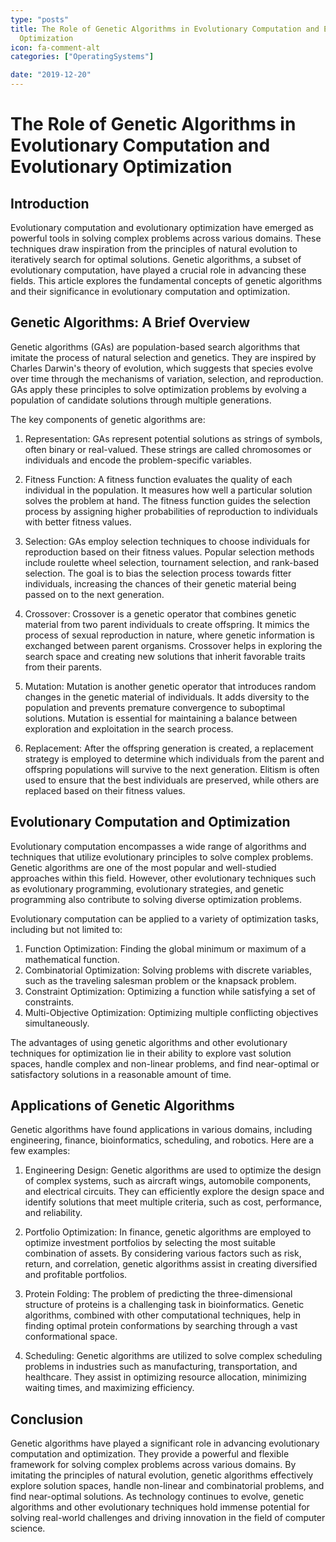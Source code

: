 ```yaml
---
type: "posts"
title: The Role of Genetic Algorithms in Evolutionary Computation and Evolutionary
  Optimization
icon: fa-comment-alt
categories: ["OperatingSystems"]

date: "2019-12-20"
---
```




# The Role of Genetic Algorithms in Evolutionary Computation and Evolutionary Optimization

## Introduction

Evolutionary computation and evolutionary optimization have emerged as powerful tools in solving complex problems across various domains. These techniques draw inspiration from the principles of natural evolution to iteratively search for optimal solutions. Genetic algorithms, a subset of evolutionary computation, have played a crucial role in advancing these fields. This article explores the fundamental concepts of genetic algorithms and their significance in evolutionary computation and optimization.

## Genetic Algorithms: A Brief Overview

Genetic algorithms (GAs) are population-based search algorithms that imitate the process of natural selection and genetics. They are inspired by Charles Darwin's theory of evolution, which suggests that species evolve over time through the mechanisms of variation, selection, and reproduction. GAs apply these principles to solve optimization problems by evolving a population of candidate solutions through multiple generations.

The key components of genetic algorithms are:

1. Representation: GAs represent potential solutions as strings of symbols, often binary or real-valued. These strings are called chromosomes or individuals and encode the problem-specific variables.

2. Fitness Function: A fitness function evaluates the quality of each individual in the population. It measures how well a particular solution solves the problem at hand. The fitness function guides the selection process by assigning higher probabilities of reproduction to individuals with better fitness values.

3. Selection: GAs employ selection techniques to choose individuals for reproduction based on their fitness values. Popular selection methods include roulette wheel selection, tournament selection, and rank-based selection. The goal is to bias the selection process towards fitter individuals, increasing the chances of their genetic material being passed on to the next generation.

4. Crossover: Crossover is a genetic operator that combines genetic material from two parent individuals to create offspring. It mimics the process of sexual reproduction in nature, where genetic information is exchanged between parent organisms. Crossover helps in exploring the search space and creating new solutions that inherit favorable traits from their parents.

5. Mutation: Mutation is another genetic operator that introduces random changes in the genetic material of individuals. It adds diversity to the population and prevents premature convergence to suboptimal solutions. Mutation is essential for maintaining a balance between exploration and exploitation in the search process.

6. Replacement: After the offspring generation is created, a replacement strategy is employed to determine which individuals from the parent and offspring populations will survive to the next generation. Elitism is often used to ensure that the best individuals are preserved, while others are replaced based on their fitness values.

## Evolutionary Computation and Optimization

Evolutionary computation encompasses a wide range of algorithms and techniques that utilize evolutionary principles to solve complex problems. Genetic algorithms are one of the most popular and well-studied approaches within this field. However, other evolutionary techniques such as evolutionary programming, evolutionary strategies, and genetic programming also contribute to solving diverse optimization problems.

Evolutionary computation can be applied to a variety of optimization tasks, including but not limited to:

1. Function Optimization: Finding the global minimum or maximum of a mathematical function.
2. Combinatorial Optimization: Solving problems with discrete variables, such as the traveling salesman problem or the knapsack problem.
3. Constraint Optimization: Optimizing a function while satisfying a set of constraints.
4. Multi-Objective Optimization: Optimizing multiple conflicting objectives simultaneously.

The advantages of using genetic algorithms and other evolutionary techniques for optimization lie in their ability to explore vast solution spaces, handle complex and non-linear problems, and find near-optimal or satisfactory solutions in a reasonable amount of time.

## Applications of Genetic Algorithms

Genetic algorithms have found applications in various domains, including engineering, finance, bioinformatics, scheduling, and robotics. Here are a few examples:

1. Engineering Design: Genetic algorithms are used to optimize the design of complex systems, such as aircraft wings, automobile components, and electrical circuits. They can efficiently explore the design space and identify solutions that meet multiple criteria, such as cost, performance, and reliability.

2. Portfolio Optimization: In finance, genetic algorithms are employed to optimize investment portfolios by selecting the most suitable combination of assets. By considering various factors such as risk, return, and correlation, genetic algorithms assist in creating diversified and profitable portfolios.

3. Protein Folding: The problem of predicting the three-dimensional structure of proteins is a challenging task in bioinformatics. Genetic algorithms, combined with other computational techniques, help in finding optimal protein conformations by searching through a vast conformational space.

4. Scheduling: Genetic algorithms are utilized to solve complex scheduling problems in industries such as manufacturing, transportation, and healthcare. They assist in optimizing resource allocation, minimizing waiting times, and maximizing efficiency.

## Conclusion

Genetic algorithms have played a significant role in advancing evolutionary computation and optimization. They provide a powerful and flexible framework for solving complex problems across various domains. By imitating the principles of natural evolution, genetic algorithms effectively explore solution spaces, handle non-linear and combinatorial problems, and find near-optimal solutions. As technology continues to evolve, genetic algorithms and other evolutionary techniques hold immense potential for solving real-world challenges and driving innovation in the field of computer science.